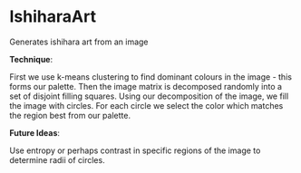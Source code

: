 # IshiharaArt

Generates ishihara art from an image

**Technique**:

First we use k-means clustering to find dominant colours in the image - this forms our palette. Then the image matrix is decomposed randomly into a set of disjoint filling squares. Using our decomposition of the image, we fill the image with circles. For each circle we select the color which matches the region best from our palette.

**Future Ideas**:

Use entropy or perhaps contrast in specific regions of the image to determine radii of circles.
